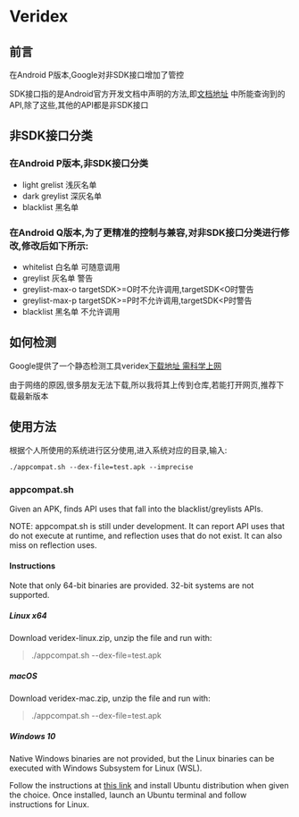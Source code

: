
# Veridex

## 前言
在Android P版本,Google对非SDK接口增加了管控

SDK接口指的是Android官方开发文档中声明的方法,即[文档地址](https://developer.android.google.cn/reference/packages) 中所能查询到的API,除了这些,其他的API都是非SDK接口


## 非SDK接口分类

### 在Android P版本,非SDK接口分类

* light grelist 浅灰名单 
* dark greylist 深灰名单
* blacklist 黑名单

### 在Android Q版本,为了更精准的控制与兼容,对非SDK接口分类进行修改,修改后如下所示:

* whitelist 白名单 可随意调用
* greylist 灰名单  警告
* greylist-max-o  targetSDK>=O时不允许调用,targetSDK<O时警告
* greylist-max-p targetSDK>=P时不允许调用,targetSDK<P时警告
* blacklist 黑名单 不允许调用

## 如何检测

Google提供了一个静态检测工具veridex[下载地址 需科学上网](https://android.googlesource.com/platform/prebuilts/runtime/+/master/appcompat) 

由于网络的原因,很多朋友无法下载,所以我将其上传到仓库,若能打开网页,推荐下载最新版本


## 使用方法

根据个人所使用的系统进行区分使用,进入系统对应的目录,输入:

```
./appcompat.sh --dex-file=test.apk --imprecise

```



### appcompat.sh

Given an APK, finds API uses that fall into the blacklist/greylists APIs.

NOTE: appcompat.sh is still under development. It can report
API uses that do not execute at runtime, and reflection uses
that do not exist. It can also miss on reflection uses.

#### Instructions

Note that only 64-bit binaries are provided. 32-bit systems are not supported.

##### Linux x64

Download veridex-linux.zip, unzip the file and run with:
> ./appcompat.sh --dex-file=test.apk

##### macOS

Download veridex-mac.zip, unzip the file and run with:
> ./appcompat.sh --dex-file=test.apk

##### Windows 10

Native Windows binaries are not provided, but the Linux binaries can be executed
with Windows Subsystem for Linux (WSL).

Follow the instructions at [this
link](https://docs.microsoft.com/en-us/windows/wsl/install-win10) and install
Ubuntu distribution when given the choice. Once installed, launch an Ubuntu
terminal and follow instructions for Linux.
